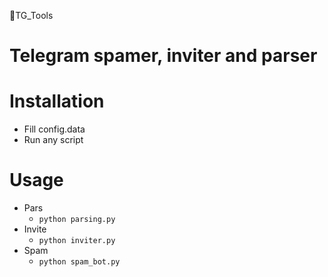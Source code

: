 🧾TG_Tools

Telegram spamer, inviter and parser
===================================
# Installation
* Fill config.data
* Run any script

# Usage
* Pars
  * `python parsing.py`
* Invite
  * `python inviter.py`
* Spam
  * `python spam_bot.py`
